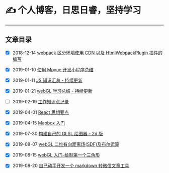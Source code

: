 # ✍️ 个人博客，日思日睿，坚持学习

---

## 文章目录

- [x] 2018-12-14 [webpack 区分环境使用 CDN 以及 HtmlWebpackPlugin 插件的编写](https://github.com/zhouzhili/blog/issues/2)

- [x] 2019-01-10 [使用 Mpvue 开发小程序总结](https://github.com/zhouzhili/blog/issues/3)

- [x] 2019-01-11 [JS 知识汇总 - 持续更新](https://github.com/zhouzhili/blog/issues/4)

- [x] 2019-01-21 [webGL 学习总结 - 持续更新](https://github.com/zhouzhili/blog/issues/5)

- [ ] 2019-02-19 [工作知识点记录](https://github.com/zhouzhili/blog/issues/6)

- [x] 2019-04-01 [React 思想要点](https://github.com/zhouzhili/blog/issues/7)

- [x] 2019-04-15 [Mapbox 入门](https://github.com/zhouzhili/blog/issues/8)

- [x] 2019-07-30 [构建自己的 GLSL 绘图器 - 2d 版](https://github.com/zhouzhili/blog/issues/10)

- [x] 2019-08-07 [webGL 二维有向距离场(SDF)及布尔运算](https://github.com/zhouzhili/blog/issues/11)

- [x] 2019-08-15 [webGL 入门-绘制第一个三角形](https://github.com/zhouzhili/blog/issues/12)

- [x] 2019-08-20 [自己动手开发一个 markdown 转微信文章工具](https://github.com/zhouzhili/blog/issues/13)
